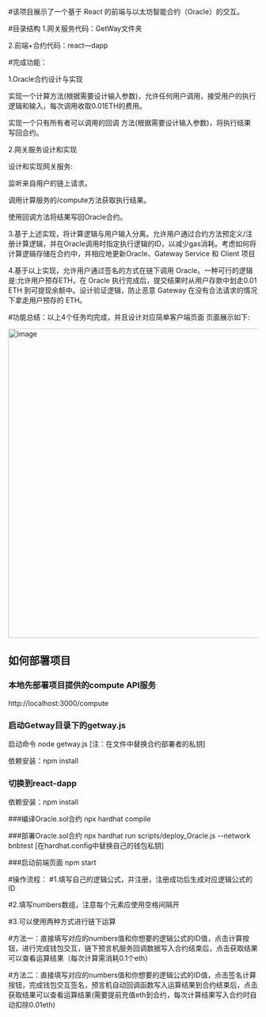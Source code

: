 #该项目展示了一个基于 React 的前端与以太坊智能合约（Oracle）的交互。

#目录结构
1.网关服务代码：GetWay文件夹

2.前端+合约代码：react—dapp

#完成功能：

1.Oracle合约设计与实现

实现一个计算方法(根据需要设计输入参数)，允许任何用户调用，接受用户的执行逻辑和输入，每次调用收取0.01ETH的费用。

实现一个只有所有者可以调用的回调 方法(根据需要设计输入参数)，将执行结果写回合约。

2.网关服务设计和实现

设计和实现网关服务:

监听来自用户的链上请求。

调用计算服务的/compute方法获取执行结果。

使用回调方法将结果写回Oracle合约。

3.基于上述实现，将计算逻辑与用户输入分离。允许用户通过合约方法预定义/注册计算逻辑，并在Oracle调用时指定执行逻辑的ID，以减少gas消耗。考虑如何将计算逻辑存储在合约中，并相应地更新Oracle、Gateway Service 和 Client 项目

4.基于以上实现，允许用户通过签名的方式在链下调用 Oracle。一种可行的逻辑是:允许用户预存ETH，在 Oracle 执行完成后，提交结果时从用户存款中划走0.01 ETH 到可提现余额中。设计验证逻辑，防止恶意 Gateway 在没有合法请求的情况下拿走用户预存的 ETH。

#功能总结：以上4个任务均完成，并且设计对应简单客户端页面 页面展示如下:

<img width="624" alt="image" src="https://github.com/tjgljs/Eng-R1-phone-17340332001/assets/110324972/bf42d09f-4a77-41ff-bc74-159059baf2d8">


## 如何部署项目

### 本地先部署项目提供的compute API服务 

http://localhost:3000/compute

### 启动Getway目录下的getway.js

启动命令 node getway.js [注：在文件中替换合约部署者的私钥]

依赖安装：npm install 

### 切换到react-dapp 

依赖安装：npm install 

###编译Oracle.sol合约 npx hardhat compile

###部署Oracle.sol合约 npx hardhat run scripts/deploy_Oracle.js --network bnbtest  [在hardhat.config中替换自己的钱包私钥]

###启动前端页面 npm start 

#操作流程：
#1.填写自己的逻辑公式，并注册，注册成功后生成对应逻辑公式的ID

#2.填写numbers数组，注意每个元素应使用空格间隔开

#3.可以使用两种方式进行链下运算

#方法一：直接填写对应的numbers值和你想要的逻辑公式的ID值，点击计算按钮，进行完成钱包交互，链下预言机服务回调数据写入合约结束后，点击获取结果可以查看运算结果（每次计算需消耗0.1个eth）

#方法二：直接填写对应的numbers值和你想要的逻辑公式的ID值，点击签名计算按钮，完成钱包交互签名，预言机自动回调函数写入运算结果到合约结束后，点击获取结果可以查看运算结果(需要提前充值eth到合约，每次计算结果写入合约时自动扣除0.01eth)








